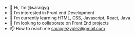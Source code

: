 - 👋 Hi, I’m @saraigyg
- 👀 I’m interested in Front end Development
- 🌱 I’m currently learning HTML, CSS, Javascript, React, Java
- 💞️ I’m looking to collaborate on Front End projects
- 📫 How to reach me saraiglezyglez@gmail.com

<!---
saraigyg/saraigyg is a ✨ special ✨ repository because its `README.md` (this file) appears on your GitHub profile.
You can click the Preview link to take a look at your changes.
--->
